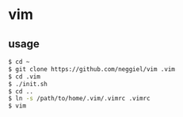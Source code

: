 # vim

usage
-----

```bash
$ cd ~
$ git clone https://github.com/neggiel/vim .vim
$ cd .vim
$ ./init.sh
$ cd ..
$ ln -s /path/to/home/.vim/.vimrc .vimrc
$ vim
```

